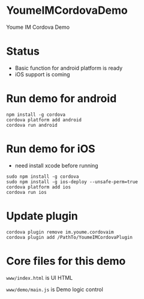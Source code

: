 # YoumeIMCordovaDemo
Youme IM Cordova Demo

# Status
- Basic function for android platform is ready
- iOS support is coming

# Run demo for android
```
npm install -g cordova
cordova platform add android
cordova run android
```

# Run demo for iOS
* need install xcode before running
```
sudo npm install -g cordova
sudo npm install -g ios-deploy --unsafe-perm=true
cordova platform add ios
cordova run ios
```

# Update plugin
```
cordova plugin remove im.youme.cordovaim
cordova plugin add /PathTo/YoumeIMCordovaPlugin
```

# Core files for this demo
`www/index.html` is UI HTML

`www/demo/main.js` is Demo logic control
